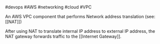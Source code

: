 #devops 
#AWS 
#networking 
#cloud 
#VPC 

An AWS VPC component that performs Network address translation (see: [[NAT]])

After using NAT to translate internal IP address to external IP address, the NAT gateway forwards traffic to the [[Internet Gateway]].

